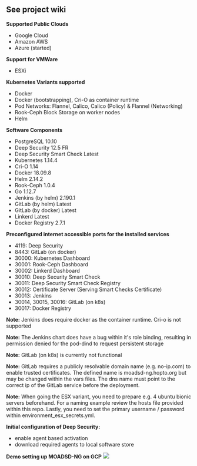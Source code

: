 ## See project wiki

**Supported Public Clouds**
  * Google Cloud
  * Amazon AWS
  * Azure (started)

**Support for VMWare**
  * ESXi

**Kubernetes Variants supported**
  * Docker
  * Docker (bootstrapping), Cri-O as container runtime
  * Pod Networks: Flannel,	Calico, Calico (Policy) & Flannel (Networking)
  * Rook-Ceph Block Storage on worker nodes
  * Helm

**Software Components**
  * PostgreSQL 10.10
  * Deep Security 12.5 FR
  * Deep Security Smart Check Latest
  * Kubernetes 1.14.4
  * Cri-O 1.14
  * Docker 18.09.8
  * Helm 2.14.2
  * Rook-Ceph 1.0.4
  * Go 1.12.7
  * Jenkins (by helm) 2.190.1
  * GitLab (by helm) Latest
  * GitLab (by docker) Latest
  * Linkerd Latest
  * Docker Registry 2.7.1

**Preconfigured internet accessible ports for the installed services**
  * 4119: Deep Security
  * 8443: GitLab (on docker)
  * 30000: Kubernetes Dashboard
  * 30001: Rook-Ceph Dashboard
  * 30002: Linkerd Dashboard
  * 30010: Deep Security Smart Check
  * 30011: Deep Security Smart Check Registry
  * 30012: Certificate Server (Serving Smart Checks Certificate)
  * 30013: Jenkins
  * 30014, 30015, 30016: GitLab (on k8s)
  * 30017: Docker Registry

**Note:** Jenkins does require docker as the container runtime. Cri-o is not supported

**Note:** The Jenkins chart does have a bug within it's role binding, resulting in permission denied for the pod-dind to request persistent storage

**Note:** GitLab (on k8s) is currently not functional

**Note:** GitLab requires a publicly resolvable domain name (e.g. no-ip.com) to enable trusted certificates. The defined name is moadsd-ng.hopto.org but may be changed within the vars files. The dns name must point to the correct ip of the GitLab service before the deployment.

**Note:**
When going the ESX variant, you need to prepare e.g. 4 ubuntu bionic servers beforehand. For a naming example review the hosts file provided within this repo. Lastly, you need to set the primary username / password within environment_esx_secrets.yml.

**Initial configuration of Deep Security:**
  * enable agent based activation
  * download required agents to local software store

**Demo setting up MOADSD-NG on GCP**
<a href="https://asciinema.org/a/qCccOnLbFCWcYYIVaGU74alkr?speed=6&autoplay=1" target="_blank"><img src="https://asciinema.org/a/qCccOnLbFCWcYYIVaGU74alkr.svg" /></a>
